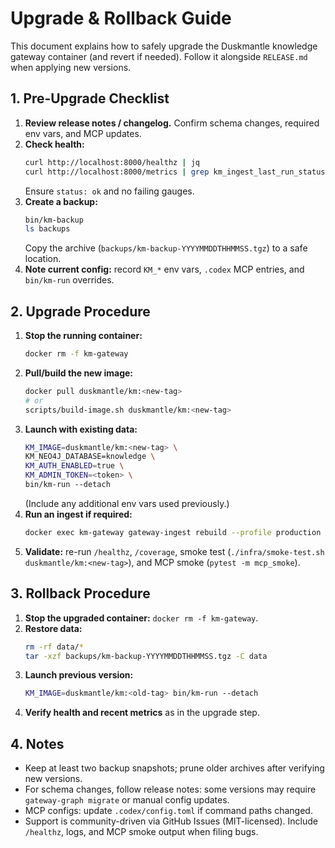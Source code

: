 # Upgrade & Rollback Guide

This document explains how to safely upgrade the Duskmantle knowledge gateway container (and revert if needed). Follow it alongside `RELEASE.md` when applying new versions.

## 1. Pre-Upgrade Checklist
1. **Review release notes / changelog.** Confirm schema changes, required env vars, and MCP updates.
2. **Check health:**
   ```bash
   curl http://localhost:8000/healthz | jq
   curl http://localhost:8000/metrics | grep km_ingest_last_run_status
   ```
   Ensure `status: ok` and no failing gauges.
3. **Create a backup:**
   ```bash
   bin/km-backup
   ls backups
   ```
   Copy the archive (`backups/km-backup-YYYYMMDDTHHMMSS.tgz`) to a safe location.
4. **Note current config:** record `KM_*` env vars, `.codex` MCP entries, and `bin/km-run` overrides.

## 2. Upgrade Procedure
1. **Stop the running container:**
   ```bash
   docker rm -f km-gateway
   ```
2. **Pull/build the new image:**
   ```bash
   docker pull duskmantle/km:<new-tag>
   # or
   scripts/build-image.sh duskmantle/km:<new-tag>
   ```
3. **Launch with existing data:**
   ```bash
   KM_IMAGE=duskmantle/km:<new-tag> \
   KM_NEO4J_DATABASE=knowledge \
   KM_AUTH_ENABLED=true \
   KM_ADMIN_TOKEN=<token> \
   bin/km-run --detach
   ```
   (Include any additional env vars used previously.)
4. **Run an ingest if required:**
   ```bash
   docker exec km-gateway gateway-ingest rebuild --profile production
   ```
5. **Validate:** re-run `/healthz`, `/coverage`, smoke test (`./infra/smoke-test.sh duskmantle/km:<new-tag>`), and MCP smoke (`pytest -m mcp_smoke`).

## 3. Rollback Procedure
1. **Stop the upgraded container:** `docker rm -f km-gateway`.
2. **Restore data:**
   ```bash
   rm -rf data/*
   tar -xzf backups/km-backup-YYYYMMDDTHHMMSS.tgz -C data
   ```
3. **Launch previous version:**
   ```bash
   KM_IMAGE=duskmantle/km:<old-tag> bin/km-run --detach
   ```
4. **Verify health and recent metrics** as in the upgrade step.

## 4. Notes
- Keep at least two backup snapshots; prune older archives after verifying new versions.
- For schema changes, follow release notes: some versions may require `gateway-graph migrate` or manual config updates.
- MCP configs: update `.codex/config.toml` if command paths changed.
- Support is community-driven via GitHub Issues (MIT-licensed). Include `/healthz`, logs, and MCP smoke output when filing bugs.
